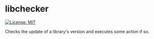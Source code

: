 # libchecker

[![License: MIT](https://img.shields.io/badge/License-MIT-yellow.svg)](https://opensource.org/licenses/MIT)

Checks the update of a library's version and executes some action if so.
